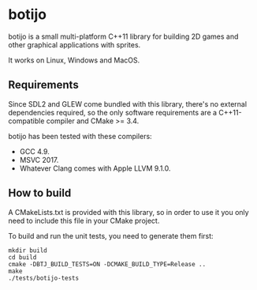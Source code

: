 # botijo

botijo is a small multi-platform C++11 library for building 2D games and other graphical applications with sprites.

It works on Linux, Windows and MacOS.

## Requirements

Since SDL2 and GLEW come bundled with this library, there's no external dependencies required, so the only software requirements are a C++11-compatible compiler and CMake >= 3.4.

botijo has been tested with these compilers:

* GCC 4.9.
* MSVC 2017.
* Whatever Clang comes with Apple LLVM 9.1.0.

## How to build

A CMakeLists.txt is provided with this library, so in order to use it you only need to include this file in your CMake project.  

To build and run the unit tests, you need to generate them first:

```
mkdir build
cd build
cmake -DBTJ_BUILD_TESTS=ON -DCMAKE_BUILD_TYPE=Release ..
make
./tests/botijo-tests
```
